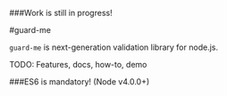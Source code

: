 ###Work is still in progress!

#guard-me

`guard-me` is next-generation validation library for node.js.

TODO: Features, docs, how-to, demo

###ES6 is mandatory! (Node v4.0.0+)